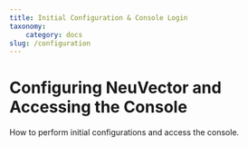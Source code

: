 ```yaml
---
title: Initial Configuration & Console Login
taxonomy:
    category: docs
slug: /configuration
---
```


# Configuring NeuVector and Accessing the Console

How to perform initial configurations and access the console.

